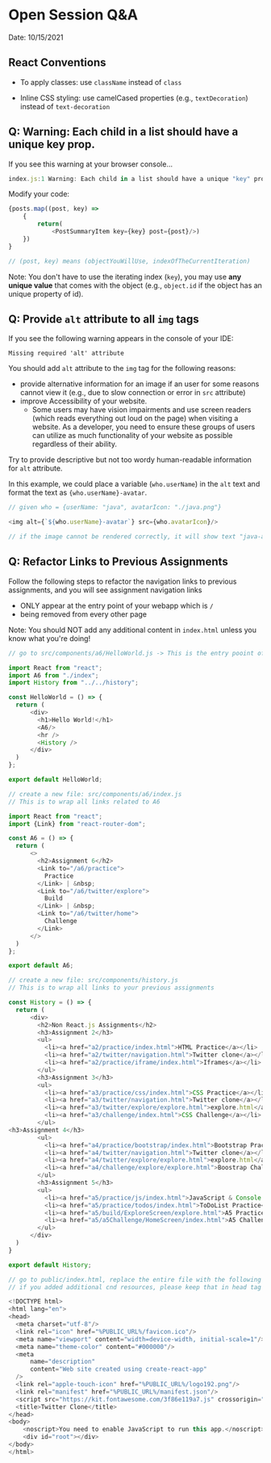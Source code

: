 # Open Session Q&A

Date: 10/15/2021

## React Conventions

+ To apply classes: use `className` instead of `class`

+ Inline CSS styling: use camelCased properties (e.g., `textDecoration`) instead of `text-decoration`

## Q: Warning: Each child in a list should have a unique key prop.

If you see this warning at your browser console...

```javascript
index.js:1 Warning: Each child in a list should have a unique "key" prop.
```

Modify your code:

```javascript
{posts.map((post, key) =>
	{
		return(
			<PostSummaryItem key={key} post={post}/>)
	})
}

// (post, key) means (objectYouWillUse, indexOfTheCurrentIteration)
```

Note: You don't have to use the iterating index (`key`), you may use **any unique value** that comes with the object (e.g., `object.id` if the object has an unique property of id).

## Q: Provide `alt` attribute to all `img` tags

If you see the following warning appears in the console of your IDE: 

```
Missing required 'alt' attribute
```

You should  add `alt` attribute to the `img` tag for the following reasons:

+ provide alternative information for an image if an user for some reasons cannot view it (e.g., due to slow connection or error in `src` attribute)
+ improve Accessibility of your website. 
  + Some users may have vision impairments and use screen readers (which reads everything out loud on the page) when visiting a website. As a developer, you need to ensure these groups of users can utilize as much functionality of your website as possible regardless of their ability.

Try to provide descriptive but not too wordy human-readable information for `alt` attribute.

In this example, we could place a variable (`who.userName`) in the `alt` text and format the text as `{who.userName}-avatar`.

````javascript
// given who = {userName: "java", avatarIcon: "./java.png"}

<img alt={`${who.userName}-avatar`} src={who.avatarIcon}/>

// if the image cannot be rendered correctly, it will show text "java-avatar"
````

## Q: Refactor Links to Previous Assignments

Follow the following steps to refactor the navigation links to previous assignments, and you will see assignment navigation links

+ ONLY appear at the entry point of your webapp which is `/` 
+ being removed from every other page

Note: You should NOT add any additional content in `index.html` unless you know what you're doing!

```javascript
// go to src/components/a6/HelloWorld.js -> This is the entry pooint of your app

import React from "react";
import A6 from "./index";
import History from "../../history";

const HelloWorld = () => {
  return (
      <div>
        <h1>Hello World!</h1>
        <A6/>
      	<hr />
        <History />
      </div>
  )
};

export default HelloWorld;
```

```javascript
// create a new file: src/components/a6/index.js
// This is to wrap all links related to A6

import React from "react";
import {Link} from "react-router-dom";

const A6 = () => {
  return (
      <>
        <h2>Assignment 6</h2>
        <Link to="/a6/practice">
          Practice
        </Link> | &nbsp;
        <Link to="/a6/twitter/explore">
          Build
        </Link> | &nbsp;
        <Link to="/a6/twitter/home">
          Challenge
        </Link>
      </>
  )
};

export default A6;
```

```javascript
// create a new file: src/components/history.js
// This is to wrap all links to your previous assignments

const History = () => {
  return (
      <div>
        <h2>Non React.js Assignments</h2>
        <h3>Assignment 2</h3>
        <ul>
          <li><a href="a2/practice/index.html">HTML Practice</a></li>
          <li><a href="a2/twitter/navigation.html">Twitter clone</a></li>
          <li><a href="a2/practice/iframe/index.html">Iframes</a></li>
        </ul>
        <h3>Assignment 3</h3>
        <ul>
          <li><a href="a3/practice/css/index.html">CSS Practice</a></li>
          <li><a href="a3/twitter/navigation.html">Twitter clone</a></li>
          <li><a href="a3/twitter/explore/explore.html">explore.html</a></li>
          <li><a href="a3/challenge/index.html">CSS Challenge</a></li>
        </ul>
<h3>Assignment 4</h3>
        <ul>
          <li><a href="a4/practice/bootstrap/index.html">Bootstrap Practice</a></li>
          <li><a href="a4/twitter/navigation.html">Twitter clone</a></li>
          <li><a href="a4/twitter/explore/explore.html">explore.html</a></li>
          <li><a href="a4/challenge/explore/explore.html">Boostrap Challenge</a></li>
        </ul>
        <h3>Assignment 5</h3>
        <ul>
          <li><a href="a5/practice/js/index.html">JavaScript & Console Practice</a></li>
          <li><a href="a5/practice/todos/index.html">ToDoList Practice</a></li>
          <li><a href="a5/build/ExploreScreen/explore.html">A5 Practice ExploreScreen</a></li>
          <li><a href="a5/a5Challenge/HomeScreen/index.html">A5 Challenge HomeScreen</a></li>
        </ul>
      </div>
  )
}

export default History;

```

```javascript
// go to public/index.html, replace the entire file with the following content
// if you added additional cnd resources, please keep that in head tag

<!DOCTYPE html>
<html lang="en">
<head>
  <meta charset="utf-8"/>
  <link rel="icon" href="%PUBLIC_URL%/favicon.ico"/>
  <meta name="viewport" content="width=device-width, initial-scale=1"/>
  <meta name="theme-color" content="#000000"/>
  <meta
      name="description"
      content="Web site created using create-react-app"
  />
  <link rel="apple-touch-icon" href="%PUBLIC_URL%/logo192.png"/>
  <link rel="manifest" href="%PUBLIC_URL%/manifest.json"/>
  <script src="https://kit.fontawesome.com/3f86e119a7.js" crossorigin="anonymous"></script>
  <title>Twitter Clone</title>
</head>
<body>
    <noscript>You need to enable JavaScript to run this app.</noscript>
    <div id="root"></div>
</body>
</html>
```

